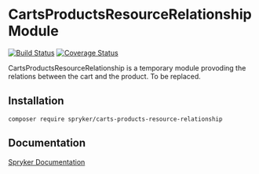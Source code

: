 # CartsProductsResourceRelationship Module
[![Build Status](https://travis-ci.org/spryker/carts-products-resource-relationship.svg)](https://travis-ci.org/spryker/carts-customers-resource-relationship)
[![Coverage Status](https://coveralls.io/repos/github/spryker/carts-products-resource-relationship/badge.svg)](https://coveralls.io/github/spryker/carts-products-resource-relationship)

CartsProductsResourceRelationship is a temporary module provoding the relations between the cart and the product. To be replaced.

## Installation

```
composer require spryker/carts-products-resource-relationship
```

## Documentation

[Spryker Documentation](https://academy.spryker.com/developing_with_spryker/module_guide/modules.html)

